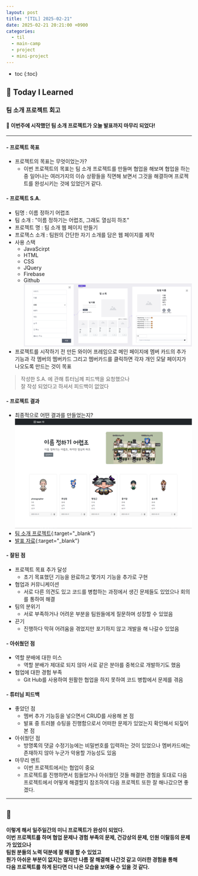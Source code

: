 ```yaml
---
layout: post
title: "[TIL] 2025-02-21"
date: 2025-02-21 20:21:00 +0900
categories: 
  - til
  - main-camp
  - project
  - mini-project
---
```


* toc
{:toc}

## 📖 Today I Learned
### 팀 소개 프로젝트 회고

<h4> 📃 이번주에 시작했던 팀 소개 프로젝트가 오늘 발표까지 마무리 되었다! </h4>

---

#### - 프로젝트 목표
- 프로젝트의 목표는 무엇이었는가?
  - 이번 프로젝트의 목표는 팀 소개 프로젝트를 만들며 협업을 해보며 협업을 하는 중 일어나는 여러가지의 이슈 상황들을 직면해 보면서 그것을 해결하며 프로젝트를 완성시키는 것에 있었던거 같다.

#### - 프로젝트 S.A.
- 팀명 : 이름 정하기 어렵조
- 팀 소개 : "이름 정하기는 어렵조, 그래도 열심히 하조"
- 프로젝트 명 : 팀 소개 웹 페이지 만들기
- 프로잭스 소개 : 팀원의 간단한 자기 소개를 담은 웹 페이지를 제작
- 사용 스택
  - JavaScirpt
  - HTML
  - CSS
  - JQuery
  - Firebase
  - Github
![last-frame](/assets/img/blog/mini-project/last-frame.png)
- 프로젝트를 시작하기 전 만든 와이어 프레임으로 메인 페이지에 멤버 카드의 추가 기능과 각 멤버의 멤버카드 그리고 멤버카드를 클릭하면 각자 개인 모달 페이지가 나오도록 만드는 것이 목표
> 작성한 S.A. 에 관해 튜터님께 피드백을 요청했으나  
> 잘 작성 되었다고 하셔서 피드백이 없었다

#### - 프로젝트 결과
- 최종적으로 어떤 결과를 만들었는지?
![team-project-image](/assets/img/blog/mini-project/project-img.jpg)
- [팀 소개 프로젝트](https://s-woni.github.io/Onboarding-Mini-Project/){:target="_blank"}
- [발표 자료](https://s-woni.github.io/mini-presentation/){:target="_blank"}

#### - 잘된 점
- 프로젝트 목표 추가 달성
  - 초기 목표했던 기능을 완료하고 몇가지 기능을 추가로 구현
- 협업과 커뮤니케이션
  - 서로 다른 의견도 있고 코드를 병합하는 과정에서 생긴 문제들도 있었으나 회의를 통하여 해결
- 팀의 분위기
  - 서로 부족하거나 어려운 부분을 팀원들에게 질문하며 성장할 수 있었음
- 끈기
  - 진행하다 막혀 어려움을 겪었지만 포기하지 않고 개발을 해 나갈수 있었음

#### - 아쉬웠던 점
- 역할 분배에 대한 미스
  - 역할 분배가 제대로 되지 않아 서로 같은 분야를 중복으로 개발하기도 했음
- 협업에 대한 경험 부족
  - Git Hub를 사용하여 원활한 협업을 하지 못하여 코드 병합에서 문제를 겪음

#### - 튜터님 피드백
- 좋았던 점
  - 멤버 추가 기능등을 넣으면서 CRUD를 사용해 본 점
  - 발표 중 트러블 슈팅을 진행함으로서 어떠한 문제가 있었는지 확인해서 되짚어 본 점
- 아쉬웠던 점
  - 방명록의 댓글 수정기능에는 비밀번호를 입력하는 것이 있었으나 멤버카드에는 존재하지 않아 누군가 악용할 가능성도 있음
- 마무리 멘트
  - 이번 프로젝트에서는 협업이 중요
  - 프로젝트를 진행하면서 힘들었거나 아쉬웠던 것들 해결한 경험을 토대로 다음 프로젝트에서 어떻게 해결할지 참조하여 다음 프로젝트 또한 잘 해나갔으면 좋겠다.

---

<h2> 💬 </h2>

<h4> 이렇게 해서 일주일간의 미니 프로젝트가 완성이 되었다. <br>
이번 프로젝트를 하며 협업 문제나 경험 부족의 문제, 건강상의 문제, 인원 이탈등의 문제가 있었으나 <br>
팀원 분들의 노력 덕분에 잘 해결 할 수 있었고 <br>
뭔가 아쉬운 부분이 없지는 않지만 나름 잘 해결해 나간것 같고 이러한 경험을 통해 <br>
다음 프로젝트를 하게 된다면 더 나은 모습을 보여줄 수 있을 것 같다.</h4>
